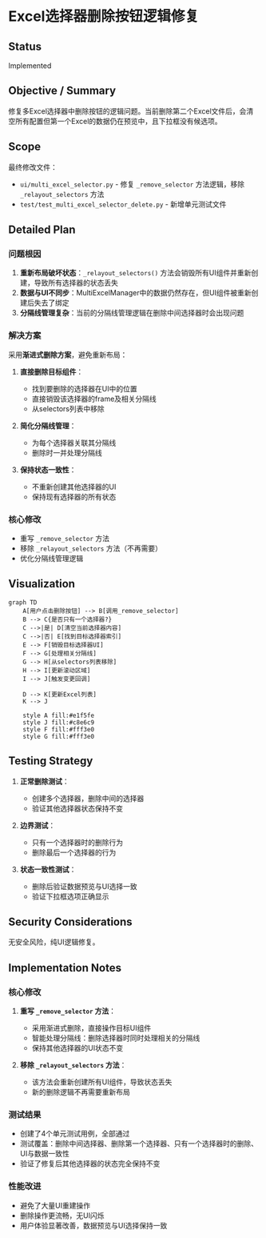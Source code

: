 # Excel选择器删除按钮逻辑修复

## Status
Implemented

## Objective / Summary
修复多Excel选择器中删除按钮的逻辑问题。当前删除第二个Excel文件后，会清空所有配置但第一个Excel的数据仍在预览中，且下拉框没有候选项。

## Scope
最终修改文件：
- `ui/multi_excel_selector.py` - 修复 `_remove_selector` 方法逻辑，移除 `_relayout_selectors` 方法
- `test/test_multi_excel_selector_delete.py` - 新增单元测试文件

## Detailed Plan

### 问题根因
1. **重新布局破坏状态**：`_relayout_selectors()` 方法会销毁所有UI组件并重新创建，导致所有选择器的状态丢失
2. **数据与UI不同步**：MultiExcelManager中的数据仍然存在，但UI组件被重新创建后失去了绑定
3. **分隔线管理复杂**：当前的分隔线管理逻辑在删除中间选择器时会出现问题

### 解决方案
采用**渐进式删除方案**，避免重新布局：

1. **直接删除目标组件**：
   - 找到要删除的选择器在UI中的位置
   - 直接销毁该选择器的frame及相关分隔线
   - 从selectors列表中移除

2. **简化分隔线管理**：
   - 为每个选择器关联其分隔线
   - 删除时一并处理分隔线

3. **保持状态一致性**：
   - 不重新创建其他选择器的UI
   - 保持现有选择器的所有状态

### 核心修改
- 重写 `_remove_selector` 方法
- 移除 `_relayout_selectors` 方法（不再需要）
- 优化分隔线管理逻辑

## Visualization

```mermaid
graph TD
    A[用户点击删除按钮] --> B[调用_remove_selector]
    B --> C{是否只有一个选择器?}
    C -->|是| D[清空当前选择器内容]
    C -->|否| E[找到目标选择器索引]
    E --> F[销毁目标选择器UI]
    F --> G[处理相关分隔线]
    G --> H[从selectors列表移除]
    H --> I[更新滚动区域]
    I --> J[触发变更回调]
    
    D --> K[更新Excel列表]
    K --> J
    
    style A fill:#e1f5fe
    style J fill:#c8e6c9
    style F fill:#fff3e0
    style G fill:#fff3e0
```

## Testing Strategy
1. **正常删除测试**：
   - 创建多个选择器，删除中间的选择器
   - 验证其他选择器状态保持不变
   
2. **边界测试**：
   - 只有一个选择器时的删除行为
   - 删除最后一个选择器的行为
   
3. **状态一致性测试**：
   - 删除后验证数据预览与UI选择一致
   - 验证下拉框选项正确显示

## Security Considerations
无安全风险，纯UI逻辑修复。

## Implementation Notes

### 核心修改
1. **重写 `_remove_selector` 方法**：
   - 采用渐进式删除，直接操作目标UI组件
   - 智能处理分隔线：删除选择器时同时处理相关的分隔线
   - 保持其他选择器的UI状态不变

2. **移除 `_relayout_selectors` 方法**：
   - 该方法会重新创建所有UI组件，导致状态丢失
   - 新的删除逻辑不再需要重新布局

### 测试结果
- 创建了4个单元测试用例，全部通过
- 测试覆盖：删除中间选择器、删除第一个选择器、只有一个选择器时的删除、UI与数据一致性
- 验证了修复后其他选择器的状态完全保持不变

### 性能改进
- 避免了大量UI重建操作
- 删除操作更流畅，无UI闪烁
- 用户体验显著改善，数据预览与UI选择保持一致